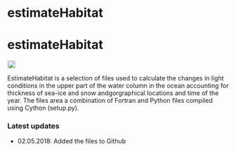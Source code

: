 # estimateHabitat

<h1>estimateHabitat</h1>
<a href="https://badge.fury.io/gh/trondkr%2FestimateHabitat"><img src="https://badge.fury.io/gh/trondkr%2FestimateHabitat.svg" alt="GitHub version" height="18"></a>

EstimateHabitat is a selection of files used to calculate the changes in light conditions in the upper part of the water column in the ocean accounting for thickness of sea-ice and snow andgorgraphical locations and time of the year. The files area a combination of Fortran and Python files compiled using Cython (setup.py). 

<h3>Latest updates</h3>
<ul>
<li>02.05.2018: Added the files to Github</li>
</ul>
